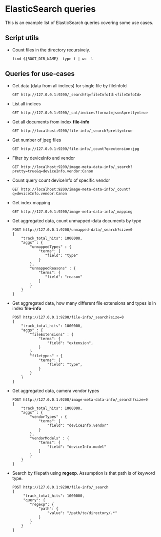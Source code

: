 # ElasticSearch queries
This is an example list of ElasticSearch queries covering some use cases.

## Script utils
* Count files in the directory recursively.
  ```
  find ${ROOT_DIR_NAME} -type f | wc -l
  ```

## Queries for use-cases
* Get data (data from all indices) for single file by fileInfoId
  ```
  GET http://127.0.0.1:9200/_search?q=fileInfoId:<fileInfoId>
  ```
* List all indices
  ```
  GET http://127.0.0.1:9200/_cat/indices?format=json&pretty=true
  ```
* Get all documents from index __file-info__
  ```
  GET http://localhost:9200/file-info/_search?pretty=true
  ```  
* Get number of jpeg files
  ```
  GET http://127.0.0.1:9200/file-info/_count?q=extension:jpg
  ```
* Filter by deviceInfo and vendor  
  ```
  GET http://localhost:9200/image-meta-data-info/_search?pretty=true&q=deviceInfo.vendor:Canon
  ```
* Count query count deviceInfo of specific vendor
  ```
  GET http://localhost:9200/image-meta-data-info/_count?q=deviceInfo.vendor:Canon
  ```
* Get index mapping
  ```
  GET http://127.0.0.1:9200/image-meta-data-info/_mapping
  ```
* Get aggregated data, count unmapped-data documents by type
  ```
  POST http://127.0.0.1:9200/unmapped-data/_search?size=0
  {
      "track_total_hits": 1000000,
      "aggs" : {
          "unmappedTypes" : {
              "terms": {
                 "field": "type"
              }
          },
          "unmappedReasons" : {
              "terms": {
                 "field": "reason"
              }
          }
      }
  }
  ```
* Get aggregated data, how many different file extensions and types is in index __file-info__
  ```
  POST http://127.0.0.1:9200/file-info/_search?size=0
  {
      "track_total_hits": 1000000,
      "aggs" : {
          "fileExtensions" : {
              "terms": {
                  "field": "extension",
              }
          }
          "filetypes" : {
              "terms": {
                  "field": "type",
              }
          }
      }
  }
  ```
* Get aggregated data, camera vendor types
  ```
  POST http://127.0.0.1:9200/image-meta-data-info/_search?size=0
  {
      "track_total_hits": 1000000,
      "aggs" : {
          "vendorTypes" : {
              "terms": {
                  "field": "deviceInfo.vendor"
              }
          },
          "vendorModels" : {
              "terms": {
                  "field": "deviceInfo.model"
              }
          }
      }
  }	
  ```  
* Search by filepath using __regexp__. Assumption is that path is of keyword type.
  ```
  POST http://127.0.0.1:9200/file-info/_search
  {
       "track_total_hits": 1000000,
       "query": {
          "regexp": {
              "path": { 
                  "value": "/path/to/directory/.*"
              }
          }
      }
  }
  ```